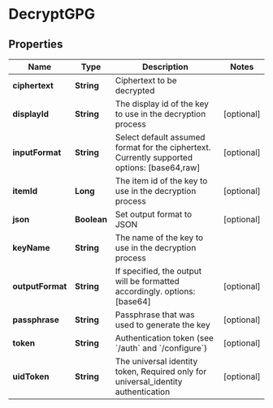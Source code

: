 

# DecryptGPG


## Properties

| Name | Type | Description | Notes |
|------------ | ------------- | ------------- | -------------|
|**ciphertext** | **String** | Ciphertext to be decrypted |  |
|**displayId** | **String** | The display id of the key to use in the decryption process |  [optional] |
|**inputFormat** | **String** | Select default assumed format for the ciphertext. Currently supported options: [base64,raw] |  [optional] |
|**itemId** | **Long** | The item id of the key to use in the decryption process |  [optional] |
|**json** | **Boolean** | Set output format to JSON |  [optional] |
|**keyName** | **String** | The name of the key to use in the decryption process |  |
|**outputFormat** | **String** | If specified, the output will be formatted accordingly. options: [base64] |  [optional] |
|**passphrase** | **String** | Passphrase that was used to generate the key |  [optional] |
|**token** | **String** | Authentication token (see &#x60;/auth&#x60; and &#x60;/configure&#x60;) |  [optional] |
|**uidToken** | **String** | The universal identity token, Required only for universal_identity authentication |  [optional] |



